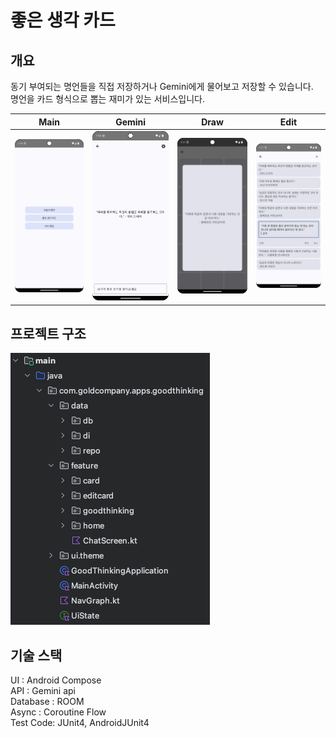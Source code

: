 # 좋은 생각 카드

## 개요
동기 부여되는 명언들을 직접 저장하거나 Gemini에게 물어보고 저장할 수 있습니다.<br> 명언을 카드 형식으로 뽑는 재미가 있는 서비스입니다.

| Main                                    | Gemini                                  | Draw                                    | Edit                                    |
|-----------------------------------------|-----------------------------------------|-----------------------------------------|-----------------------------------------|
| <img src="./images/good_thinking1.png"> | <img src="./images/good_thinking2.png"> | <img src="./images/good_thinking4.png"> | <img src="./images/good_thinking3.png"> |

## 프로젝트 구조

<img src="./images/good_thinking5.png">

## 기술 스택
UI : Android Compose <br>
API : Gemini api <br>
Database : ROOM <br>
Async : Coroutine Flow <br>
Test Code: JUnit4, AndroidJUnit4 <br>
